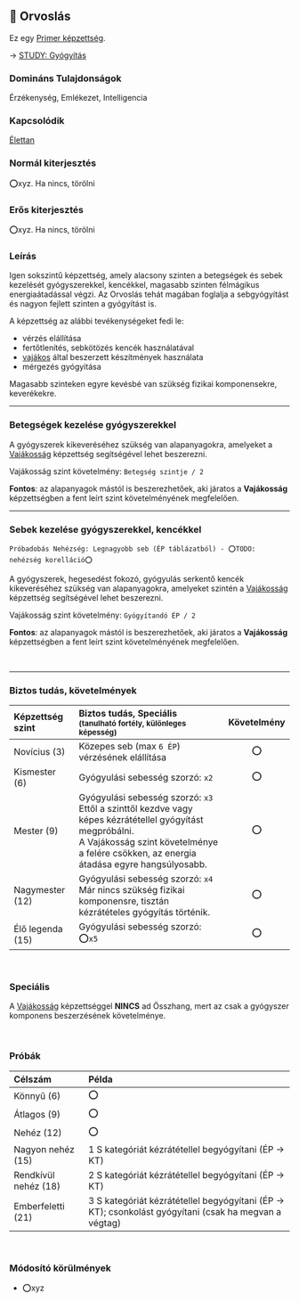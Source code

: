 ## 🔵 Orvoslás

Ez egy [Primer képzettség](../015_primer_szekunder_ismeretek.md).

→ [STUDY: Gyógyítás](https://github.com/kaktusztea/km100/wiki/STUDY.gyogyitas.gyogyulas)

### Domináns Tulajdonságok

Érzékenység, Emlékezet, Intelligencia

### Kapcsolódik

[Élettan](../fortelyok.altalanos/elettan.md)

### Normál kiterjesztés

⭕xyz. Ha nincs, törölni


### Erős kiterjesztés

⭕xyz. Ha nincs, törölni


### Leírás

Igen sokszintű képzettség, amely alacsony szinten a betegségek és sebek kezelését gyógyszerekkel, kencékkel, magasabb szinten félmágikus energiaátadással végzi. Az Orvoslás tehát magában foglalja a sebgyógyítást és nagyon fejlett szinten a gyógyítást is.

A képzettség az alábbi tevékenységeket fedi le:
- vérzés elállítása
- fertőtlenítés, sebkötözés kencék használatával
- [vajákos](../kepzettsegek.szekunder/vajakossag.md) által beszerzett készítmények használata
- mérgezés gyógyitása

Magasabb szinteken egyre kevésbé van szükség fizikai komponensekre, keverékekre.

---
### Betegségek kezelése gyógyszerekkel

A gyógyszerek kikeveréséhez szükség van alapanyagokra, amelyeket a [Vajákosság](../kepzettsegek.szekunder/vajakossag.md) képzettség segítségével lehet beszerezni.

Vajákosság szint követelmény: `Betegség szintje / 2`

**Fontos**: az alapanyagok mástól is beszerezhetőek, aki járatos a **Vajákosság** képzettségben a fent leírt szint követelményének megfelelően.

---
### Sebek kezelése gyógyszerekkel, kencékkel

```
Próbadobás Nehézség: Legnagyobb seb (ÉP táblázatból) - ⭕TODO: nehézség korelláció⭕
```

A gyógyszerek, hegesedést fokozó, gyógyulás serkentő kencék kikeveréséhez szükség van alapanyagokra, amelyeket szintén a [Vajákosság](../kepzettsegek.szekunder/vajakossag.md) képzettség segítségével lehet beszerezni.

Vajákosság szint követelmény: `Gyógyítandó ÉP / 2`

**Fontos**: az alapanyagok mástól is beszerezhetőek, aki járatos a **Vajákosság** képzettségben a fent leírt szint követelményének megfelelően.


<br />

---
### Biztos tudás, követelmények

| Képzettség szint | Biztos tudás, Speciális <br /><sub>(tanulható fortély, különleges  képesség)</sub>                                                                                                                            | Követelmény |
| :--------------- | :------------------------------------------------------------------------------------------------------------------------------------------------------------------------------------------------------------ | :---------: |
| Novícius (3)     | Közepes seb (max `6 ÉP`) vérzésének elállítása                                                                                                                                                                |      ⭕      |
| Kismester (6)    | Gyógyulási sebesség szorzó: `x2`                                                                                                                                                                              |      ⭕      |
| Mester (9)       | Gyógyulási sebesség szorzó: `x3`<br />Ettől a szinttől kezdve vagy képes kézrátétellel gyógyítást megpróbálni.<br />A Vajákosság szint követelménye a felére csökken, az energia átadása egyre hangsúlyosabb. |      ⭕      |
| Nagymester (12)  | Gyógyulási sebesség szorzó: `x4`<br />Már nincs szükség fizikai komponensre, tisztán kézrátételes gyógyítás történik.                                                                                         |      ⭕      |
| Élő legenda (15) | Gyógyulási sebesség szorzó: ⭕`x5`<br />                                                                                                                                                                       |      ⭕      |

<br />

### Speciális

A [Vajákosság](../kepzettsegek.szekunder/vajakossag.md) képzettséggel **NINCS** ad Összhang, mert az csak a gyógyszer komponens beszerzésének követelménye.

<br />

### Próbák

| Célszám | Példa  |
| :----------- | :----------- |
| Könnyű       (6)  | ⭕ |
| Átlagos      (9)  | ⭕ |
| Nehéz        (12) | ⭕ |
| Nagyon nehéz (15) | 1 S kategóriát kézrátétellel begyógyítani (ÉP → KT) |
| Rendkívül nehéz (18) | 2 S kategóriát kézrátétellel begyógyítani (ÉP → KT) |
| Emberfeletti (21) | 3 S kategóriát kézrátétellel begyógyítani (ÉP → KT); csonkolást gyógyítani (csak ha megvan a végtag) |

<br />

### Módosító körülmények

- ⭕xyz
